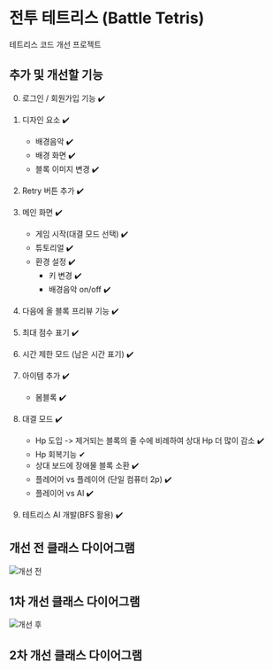 # 전투 테트리스 (Battle Tetris)
테트리스 코드 개선 프로젝트

## 추가 및 개선할 기능

0. 로그인 / 회원가입 기능 ✔️

1. 디자인 요소 ✔️
   * 배경음악 ✔️
   * 배경 화면 ✔️
   * 블록 이미지 변경 ✔️

2. Retry 버튼 추가 ✔️

3. 메인 화면 ✔️ 
   * 게임 시작(대결 모드 선택) ✔️
   * 튜토리얼 ✔️
   * 환경 설정 ✔️
      - 키 변경 ✔️
      - 배경음악 on/off ✔️
  
4. 다음에 올 블록 프리뷰 기능 ✔️

5. 최대 점수 표기 ✔️

6. 시간 제한 모드 (남은 시간 표기) ✔️

7. 아이템 추가 ✔️
   * 봄블록 ✔️

8. 대결 모드 ✔️
   * Hp 도입 -> 제거되는 블록의 줄 수에 비례하여 상대 Hp 더 많이 감소 ✔️
   * Hp 회복기능 ✔
   * 상대 보드에 장애물 블록 소환 ✔️
   * 플레어어 vs 플레이어 (단일 컴퓨터 2p) ✔️
   * 플레이어 vs AI ✔️

9. 테트리스 AI 개발(BFS 활용) ✔️


## 개선 전 클래스 다이어그램
![개선 전](https://github.com/kkh0920/Java_Swing_Tetris/assets/65442366/45680258-2bd6-46f0-b955-4e31717e22d4)

## 1차 개선 클래스 다이어그램
![개선 후](https://github.com/kkh0920/Java_Swing_Tetris/assets/65442366/149374f3-7288-4aa8-95ff-44187c1a8c1e)

## 2차 개선 클래스 다이어그램
